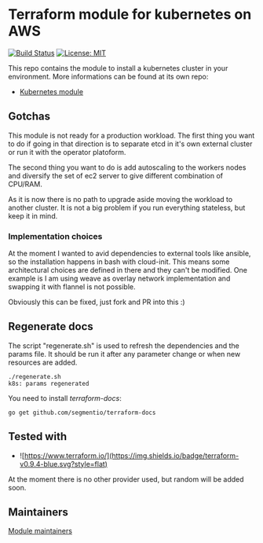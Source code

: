 # Terraform module for kubernetes on AWS

[![Build Status](https://travis-ci.com/jecnua/terraform-aws-kubernetes.svg?branch=master)](https://travis-ci.com/jecnua/terraform-aws-kubernetes)
[![License: MIT](https://img.shields.io/badge/License-MIT-yellow.svg)](https://opensource.org/licenses/MIT)

This repo contains the module to install a kubernetes cluster in your
environment. More informations can be found at its own repo:

- [Kubernetes module](modules/kubernetes/README.md)

## Gotchas

This module is not ready for a production workload. The first thing you want to do if going in that direction is to separate etcd in it's own external cluster or run it with the operator platoform.

The second thing you want to do is add autoscaling to the workers nodes and diversify the set of ec2 server to give different combination of CPU/RAM.

As it is now there is no path to upgrade aside moving the workload to another cluster. It is not a big problem if you run everything stateless, but keep it in mind.

### Implementation choices

At the moment I wanted to avid dependencies to external tools like ansible, so the installation happens in bash with cloud-init. This means some architectural choices are defined in there and they can't be modified. One example is I am using weave as overlay network implementation and swapping it with flannel is not possible.

Obviously this can be fixed, just fork and PR into this :)

## Regenerate docs

The script "regenerate.sh" is used to refresh the dependencies and the params file. It should be run it after any parameter change or when new resources are added.

    ./regenerate.sh
    k8s: params regenerated

You need to install _terraform-docs_:

    go get github.com/segmentio/terraform-docs

## Tested with

- ![https://www.terraform.io/](https://img.shields.io/badge/terraform-v0.9.4-blue.svg?style=flat)

At the moment there is no other provider used, but random will be added soon.

## Maintainers

[Module maintainers](MAINTAINERS.md)
